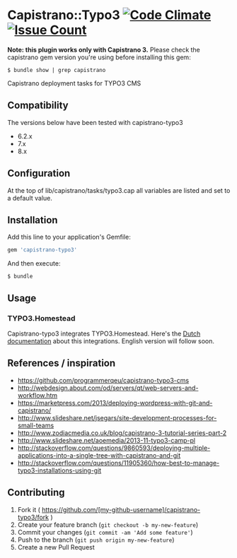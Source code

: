 # Capistrano::Typo3 [![Code Climate](https://codeclimate.com/github/t3labcom/capistrano-typo3/badges/gpa.svg)](https://codeclimate.com/github/t3labcom/capistrano-typo3) [![Issue Count](https://codeclimate.com/github/t3labcom/capistrano-typo3/badges/issue_count.svg)](https://codeclimate.com/github/t3labcom/capistrano-typo3)

**Note: this plugin works only with Capistrano 3.** Please check the
capistrano gem version you're using before installing this gem:

`$ bundle show | grep capistrano`

Capistrano deployment tasks for TYPO3 CMS

## Compatibility

The versions below have been tested with capistrano-typo3

* 6.2.x
* 7.x
* 8.x

##  Configuration

At the top of lib/capistrano/tasks/typo3.cap all variables are listed
and set to a default value.

## Installation

Add this line to your application's Gemfile:

```ruby
gem 'capistrano-typo3'
```

And then execute:

    $ bundle

## Usage

### TYPO3.Homestead

Capistrano-typo3 integrates TYPO3.Homestead. Here's the [Dutch documentation](docs/homestead_nl.md)
about this integrations. English version will follow soon.

## References / inspiration
* https://github.com/programmerqeu/capistrano-typo3-cms
* http://webdesign.about.com/od/servers/qt/web-servers-and-workflow.htm
* https://marketpress.com/2013/deploying-wordpress-with-git-and-capistrano/
* http://www.slideshare.net/jsegars/site-development-processes-for-small-teams
* http://www.zodiacmedia.co.uk/blog/capistrano-3-tutorial-series-part-2
* http://www.slideshare.net/aoemedia/2013-11-typo3-camp-pl
* http://stackoverflow.com/questions/9860593/deploying-multiple-applications-into-a-single-tree-with-capistrano-and-git
* http://stackoverflow.com/questions/11905360/how-best-to-manage-typo3-installations-using-git

## Contributing

1. Fork it ( https://github.com/[my-github-username]/capistrano-typo3/fork )
2. Create your feature branch (`git checkout -b my-new-feature`)
3. Commit your changes (`git commit -am 'Add some feature'`)
4. Push to the branch (`git push origin my-new-feature`)
5. Create a new Pull Request

